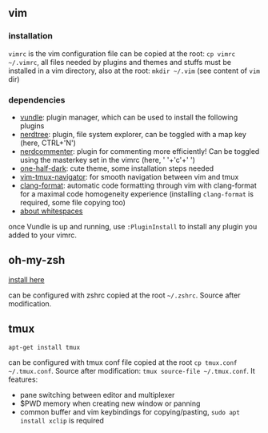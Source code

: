 ## vim

### installation

`vimrc` is the vim configuration file can be copied at the root: `cp vimrc ~/.vimrc`, all files needed by plugins and themes and stuffs must be installed in a vim directory, also at the root: `mkdir ~/.vim` (see content of `vim` dir)

### dependencies

* [vundle](https://github.com/VundleVim/Vundle.vim): plugin manager, which can be used to install the following plugins
* [nerdtree](https://github.com/preservim/nerdtree): plugin, file system explorer, can be toggled with a map key (here, CTRL+'N')
* [nerdcommenter](https://github.com/preservim/nerdcommenter): plugin for commenting more efficiently! Can be toggled using the masterkey set in the vimrc (here, ' '+'c'+' ')
* [one-half-dark](https://github.com/sonph/onehalf): cute theme, some installation steps needed
* [vim-tmux-navigator](https://github.com/christoomey/vim-tmux-navigator#installation): for smooth navigation between vim and tmux
* [clang-format](https://github.com/rhysd/vim-clang-format/tree/master): automatic code formatting through vim with clang-format for a maximal code homogeneity experience (installing `clang-format` is required, some file copying too)
* [about whitespaces](https://vimawesome.com/plugin/better-whitespace)

once Vundle is up and running, use `:PluginInstall` to install any plugin you added to your vimrc.

## oh-my-zsh

[install here](https://ohmyz.sh/)

can be configured with zshrc copied at the root `~/.zshrc`. Source after modification.

## tmux

```
apt-get install tmux
```

can be configured with tmux conf file copied at the root `cp tmux.conf ~/.tmux.conf`. Source after modification: `tmux source-file ~/.tmux.conf`. It features:
* pane switching between editor and multiplexer
* $PWD memory when creating new window or panning
* common buffer and vim keybindings for copying/pasting, `sudo apt install xclip` is required
